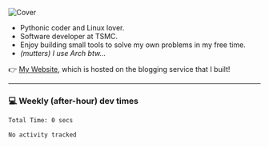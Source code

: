 ![Cover](https://i.imgur.com/BmnIp4h.jpg)

- Pythonic coder and Linux lover.
- Software developer at TSMC.
- Enjoy building small tools to solve my own problems in my free time.
- _(mutters) I use Arch btw..._

👉️ [My Website](https://whoosh.blog/@hank), which is hosted on the blogging service that I built!

---

### 💻 Weekly (after-hour) dev times

<!--START_SECTION:waka-->

```txt
Total Time: 0 secs

No activity tracked
```

<!--END_SECTION:waka-->
